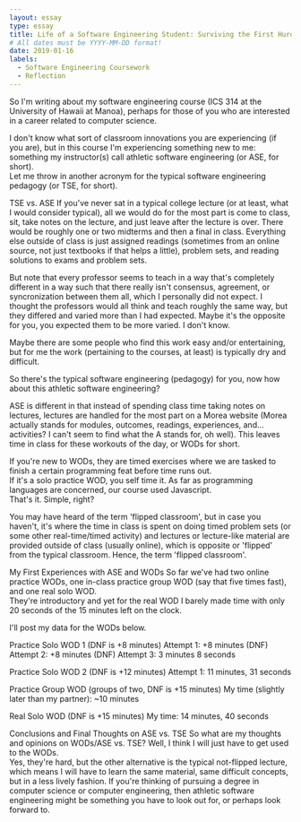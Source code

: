 ```yaml
---
layout: essay
type: essay
title: Life of a Software Engineering Student: Surviving the First Hurdles of Athletic Software Engineering
# All dates must be YYYY-MM-DD format!
date: 2019-01-16
labels:
  - Software Engineering Coursework
  - Reflection
---
```


So I'm writing about my software engineering course (ICS 314 at the University of Hawaii at Manoa), perhaps for those of you who are 
interested in a career related to computer science.

I don't know what sort of classroom innovations you are experiencing (if you are), but in this course I'm experiencing something new to 
me: something my instructor(s) call athletic software engineering (or ASE, for short).  
Let me throw in another acronym for the typical software engineering pedagogy (or TSE, for short).

TSE vs. ASE
If you've never sat in a typical college lecture (or at least, what I would consider typical), all we would do for the most part is 
come to class, sit, take notes on the lecture, and just leave after the lecture is over.  There would be roughly one or two midterms 
and then a final in class.  Everything else outside of class is just 
assigned readings (sometimes from an online source, not just textbooks if that helps a little), problem sets, and reading solutions to 
exams and problem sets.  

But note that every professor seems to teach in a way that's 
completely different in a way such that there really isn't consensus, agreement, or syncronization between them all, which I 
personally did not expect.  I thought the professors would all think and teach roughly the same way, but they differed and varied 
more than I had expected.  Maybe it's the opposite for you, you expected them to be more varied.  I don't know.

Maybe there are some people who find this work easy and/or entertaining, but for me the work (pertaining to the courses, at least) 
is typically dry and difficult.

So there's the typical software engineering (pedagogy) for you, now how about this athletic software engineering?

ASE is different in that instead of spending class time taking notes on lectures, lectures 
are handled for the most part on a Morea website (Morea actually stands for modules, outcomes, readings, 
experiences, and... activities?  I can't seem to find what the A stands for, oh well).  This leaves time in class for these 
workouts of the day, or WODs for short.

If you're new to WODs, they are timed exercises where we are tasked to finish a certain programming feat before time runs out.  
If it's a solo practice WOD, you self time it.  As far as programming languages are concerned, our course used Javascript.  
That's it.  Simple, right?

You may have heard of the term 'flipped classroom', but in case you haven't, it's where the time in class is spent on doing timed 
problem sets (or some other real-time/timed activity) and lectures or lecture-like material are provided outside of 
class (usually online), which is opposite or 'flipped' from the typical classroom.  Hence, the term 'flipped classroom'.


My First Experiences with ASE and WODs
So far we've had two online practice WODs, one in-class practice group WOD (say that five times fast), and one real solo WOD.  
They're introductory and yet for the real WOD I barely made time with only 20 seconds of the 15 minutes left on the clock.

I'll post my data for the WODs below.

Practice Solo WOD 1 (DNF is +8 minutes)
Attempt 1: +8 minutes (DNF)
Attempt 2: +8 minutes (DNF)
Attempt 3: 3 minutes 8 seconds

Practice Solo WOD 2 (DNF is +12 minutes)
Attempt 1: 11 minutes, 31 seconds

Practice Group WOD (groups of two, DNF is +15 minutes)
My time (slightly later than my partner): ~10 minutes

Real Solo WOD (DNF is +15 minutes)
My time: 14 minutes, 40 seconds


Conclusions and Final Thoughts on ASE vs. TSE
So what are my thoughts and opinions on WODs/ASE vs. TSE?  Well, I think I will just have to get used to the WODs.  
Yes, they're hard, but the other alternative is the typical not-flipped lecture, which means I will have to learn the same material, 
same difficult concepts, but in a less lively fashion.  If you're thinking of pursuing a degree in computer science or computer 
engineering, then athletic software engineering might be something you have to look out for, or perhaps look forward to.

